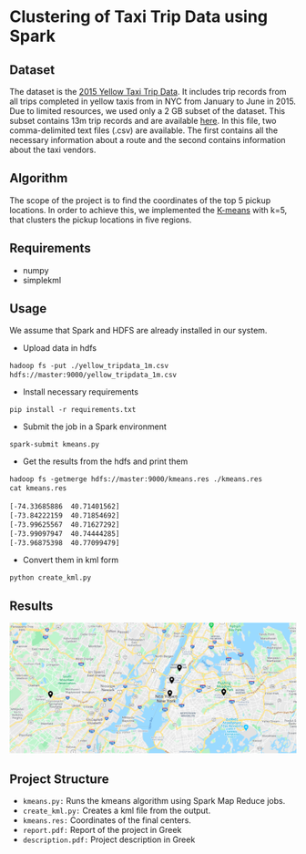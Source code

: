 # Clustering of Taxi Trip Data using Spark


## Dataset

The dataset is the [2015 Yellow Taxi Trip Data](https://data.cityofnewyork.us/Transportation/2015-Yellow-Taxi-Trip-Data/ba8s-jw6u). It includes trip records from all trips completed in yellow taxis from in NYC from January to June in 2015. Due to limited resources, we used only a 2 GB subset of the dataset. This subset contains 13m trip records and are available [here](http://www.cslab.ntua.gr/courses/atds/yellow_trip_data.zip). In this file, two comma-delimited text files (.csv) are available. The first contains all the necessary information about a route and the second contains information about the taxi vendors.


## Algorithm

The scope of the project is to find the coordinates of the top 5 pickup locations. In order to achieve this, we implemented the [K-means](https://en.wikipedia.org/wiki/K-means_clustering) with k=5, that clusters the pickup locations in five regions.


## Requirements

- numpy
- simplekml


## Usage

We assume that Spark and HDFS are already installed in our system.

- Upload data in hdfs

```
hadoop fs -put ./yellow_tripdata_1m.csv hdfs://master:9000/yellow_tripdata_1m.csv
```

- Install necessary requirements

```
pip install -r requirements.txt
```

- Submit the job in a Spark environment

```
spark-submit kmeans.py
```

- Get the results from the hdfs and print them

```
hadoop fs -getmerge hdfs://master:9000/kmeans.res ./kmeans.res
cat kmeans.res 

[-74.33685886  40.71401562]
[-73.84222159  40.71854692]
[-73.99625567  40.71627292]
[-73.99097947  40.74444285]
[-73.96875398  40.77099479]
```

- Convert them in kml form

```
python create_kml.py 
```


## Results

 <p float="left">
  <img src="kmeans.png" >
</p>


## Project Structure

- ```kmeans.py:``` Runs the kmeans algorithm using Spark Map Reduce jobs.
- ```create_kml.py:``` Creates a kml file from the output.
- ```kmeans.res:``` Coordinates of the final centers.
- ```report.pdf:``` Report of the project in Greek
- ```description.pdf:``` Project description in Greek

